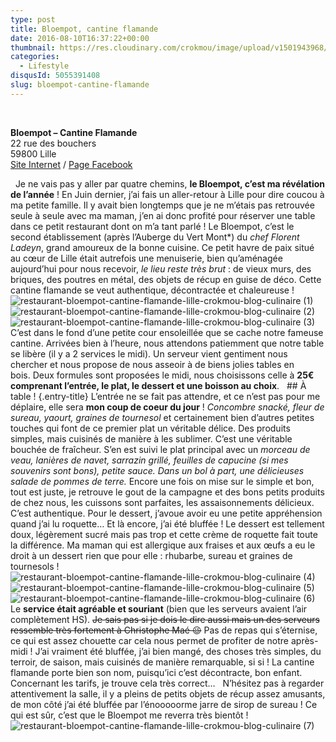```yaml
---
type: post
title: Bloempot, cantine flamande
date: 2016-08-10T16:37:22+00:00
thumbnail: https://res.cloudinary.com/crokmou/image/upload/v1501943968/restaurant-bloempot-cantine-flamande-lille-crokmou-blog-culinaire-8.jpg
categories: 
  - Lifestyle
disqusId: 5055391408
slug: bloempot-cantine-flamande
---
```


 

**Bloempot – Cantine Flamande**  
22 rue des bouchers  
59800 Lille  
[Site Internet](http://www.bloempot.fr/) / [Page Facebook](https://www.facebook.com/bloempot.cantine.flamande)

  Je ne vais pas y aller par quatre chemins, **le Bloempot, c’est ma révélation de l’année** ! En Juin dernier, j’ai fais un aller-retour à Lille pour dire coucou à ma petite famille. Il y avait bien longtemps que je ne m’étais pas retrouvée seule à seule avec ma maman, j’en ai donc profité pour réserver une table dans ce petit restaurant dont on m’a tant parlé ! Le Bloempot, c’est le second établissement (après l’Auberge du Vert Mont*) du _chef Florent Ladeyn_, grand amoureux de la bonne cuisine. Ce petit havre de paix situé au cœur de Lille était autrefois une menuiserie, bien qu’aménagée aujourd’hui pour nous recevoir, _le lieu reste très brut_ : de vieux murs, des briques, des poutres en métal, des objets de récup en guise de déco. Cette cantine flamande se veut authentique, décontractée et chaleureuse ! ![restaurant-bloempot-cantine-flamande-lille-crokmou-blog-culinaire (1)](http://www.crokmou.com/wp-content/uploads/2016/07/restaurant-bloempot-cantine-flamande-lille-crokmou-blog-culinaire-1.jpg)![restaurant-bloempot-cantine-flamande-lille-crokmou-blog-culinaire (2)](http://www.crokmou.com/wp-content/uploads/2016/07/restaurant-bloempot-cantine-flamande-lille-crokmou-blog-culinaire-2.jpg)![restaurant-bloempot-cantine-flamande-lille-crokmou-blog-culinaire (3)](http://www.crokmou.com/wp-content/uploads/2016/07/restaurant-bloempot-cantine-flamande-lille-crokmou-blog-culinaire-3.jpg) C’est dans le fond d’une petite cour ensoleillée que se cache notre fameuse cantine. Arrivées bien à l’heure, nous attendons patiemment que notre table se libère (il y a 2 services le midi). Un serveur vient gentiment nous chercher et nous propose de nous asseoir à de biens jolies tables en bois. Deux formules sont proposées le midi, nous choisissons celle à **25€ comprenant l’entrée, le plat, le dessert et une boisson au choix**.   ## À table ! {.entry-title} L’entrée ne se fait pas attendre, et ce n’est pas pour me déplaire, elle sera **mon coup de coeur du jour** ! _Concombre snacké, fleur de sureau, yaourt, graines de tournesol_ et certainement bien d’autres petites touches qui font de ce premier plat un véritable délice. Des produits simples, mais cuisinés de manière à les sublimer. C’est une véritable bouchée de fraîcheur. S’en est suivi le plat principal avec un _morceau de veau, lanières de navet, sarrazin grillé, feuilles de capucine (si mes souvenirs sont bons), petite sauce. Dans un bol à part, une délicieuses salade de pommes de terre._ Encore une fois on mise sur le simple et bon, tout est juste, je retrouve le gout de la campagne et des bons petits produits de chez nous, les cuissons sont parfaites, les assaisonnements délicieux. C’est authentique. Pour le dessert, j’avoue avoir eu une petite appréhension quand j’ai lu roquette… Et là encore, j’ai été bluffée ! Le dessert est tellement doux, légèrement sucré mais pas trop et cette crème de roquette fait toute la différence. Ma maman qui est allergique aux fraises et aux œufs a eu le droit à un dessert rien que pour elle : rhubarbe, sureau et graines de tournesols !   ![restaurant-bloempot-cantine-flamande-lille-crokmou-blog-culinaire (4)](http://www.crokmou.com/wp-content/uploads/2016/07/restaurant-bloempot-cantine-flamande-lille-crokmou-blog-culinaire-4.jpg)![restaurant-bloempot-cantine-flamande-lille-crokmou-blog-culinaire (5)](http://www.crokmou.com/wp-content/uploads/2016/07/restaurant-bloempot-cantine-flamande-lille-crokmou-blog-culinaire-5.jpg)![restaurant-bloempot-cantine-flamande-lille-crokmou-blog-culinaire (6)](http://www.crokmou.com/wp-content/uploads/2016/07/restaurant-bloempot-cantine-flamande-lille-crokmou-blog-culinaire-6.jpg)   Le **service était agréable et souriant** (bien que les serveurs avaient l’air complètement HS). <del>Je sais pas si je dois le dire aussi mais un des serveurs ressemble très fortement à Christophe Maé 😉</del> Pas de repas qui s’éternise, ce qui est assez chouette car cela nous permet de profiter de notre après-midi ! J’ai vraiment été bluffée, j’ai bien mangé, des choses très simples, du terroir, de saison, mais cuisinés de manière remarquable, si si ! La cantine flamande porte bien son nom, puisqu’ici c’est décontracte, bon enfant. Concernant les tarifs, je trouve cela très correct…   N’hésitez pas à regarder attentivement la salle, il y a pleins de petits objets de récup assez amusants, de mon côté j’ai été bluffée par l’énooooorme jarre de sirop de sureau ! Ce qui est sûr, c’est que le Bloempot me reverra très bientôt !   ![restaurant-bloempot-cantine-flamande-lille-crokmou-blog-culinaire (7)](http://www.crokmou.com/wp-content/uploads/2016/07/restaurant-bloempot-cantine-flamande-lille-crokmou-blog-culinaire-7.jpg)